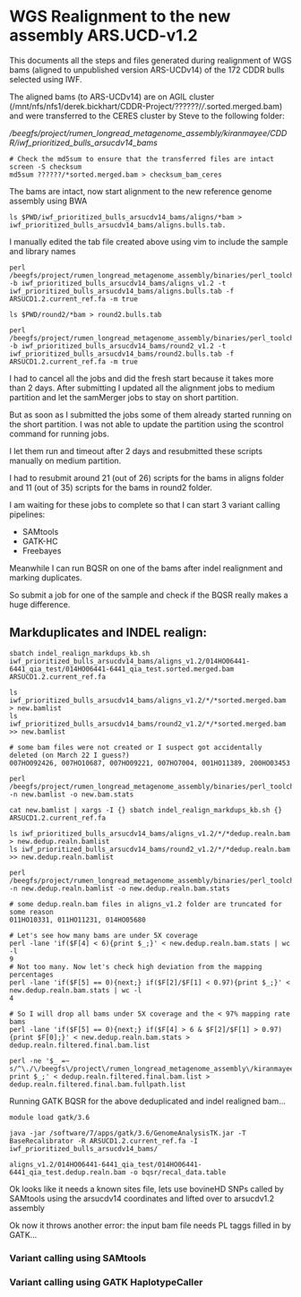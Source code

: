 # WGS Realignment to the new assembly ARS.UCD-v1.2 #

This documents all the steps and files generated during realignment of WGS bams (aligned to unpublished version ARS-UCDv14) of the 172 CDDR bulls selected using IWF.

 
The aligned bams (to ARS-UCDv14) are on AGIL cluster (/mnt/nfs/nfs1/derek.bickhart/CDDR-Project/??????/*/*.sorted.merged.bam) and were transferred to the CERES cluster by Steve to the following folder: 

*/beegfs/project/rumen_longread_metagenome_assembly/kiranmayee/CDDR/iwf_prioritized_bulls_arsucdv14_bams*


	# Check the md5sum to ensure that the transferred files are intact
	screen -S checksum
	md5sum ??????/*sorted.merged.bam > checksum_bam_ceres
	
The bams are intact, now start alignment to the new reference genome assembly using BWA

	ls $PWD/iwf_prioritized_bulls_arsucdv14_bams/aligns/*bam > iwf_prioritized_bulls_arsucdv14_bams/aligns.bulls.tab.
	
I manually edited the tab file created above using vim to include the sample and library names

	perl /beegfs/project/rumen_longread_metagenome_assembly/binaries/perl_toolchain/sequence_data_pipeline/alignBamReadsToNewAssemSlurm.pl -b iwf_prioritized_bulls_arsucdv14_bams/aligns_v1.2 -t iwf_prioritized_bulls_arsucdv14_bams/aligns.bulls.tab -f ARSUCD1.2.current_ref.fa -m true
	
	ls $PWD/round2/*bam > round2.bulls.tab
	
	perl /beegfs/project/rumen_longread_metagenome_assembly/binaries/perl_toolchain/sequence_data_pipeline/alignBamReadsToNewAssemSlurm.pl -b iwf_prioritized_bulls_arsucdv14_bams/round2_v1.2 -t iwf_prioritized_bulls_arsucdv14_bams/round2.bulls.tab -f ARSUCD1.2.current_ref.fa -m true
	
	
I had to cancel all the jobs and did the fresh start because it takes more than 2 days. After submitting I updated all the alignment jobs to medium partition and let the samMerger jobs to stay on short partition.

But as soon as I submitted the jobs some of them already started running on the short partition. I was not able to update the partition using the scontrol command for running jobs.

I let them run and timeout after 2 days and resubmitted these scripts manually on medium partition.

I had to resubmit around 21 (out of 26) scripts for the bams in aligns folder and 11 (out of 35) scripts for the bams in round2 folder.

I am waiting for these jobs to complete so that I can start 3 variant calling pipelines: 

- SAMtools
- GATK-HC
- Freebayes

Meanwhile I can run BQSR on one of the bams after indel realignment and marking duplicates.

So submit a job for one of the sample and check if the BQSR really makes a huge difference.


Markduplicates and INDEL realign:
---------------------------------

	sbatch indel_realign_markdups_kb.sh iwf_prioritized_bulls_arsucdv14_bams/aligns_v1.2/014HO06441-6441_qia_test/014HO06441-6441_qia_test.sorted.merged.bam ARSUCD1.2.current_ref.fa

	ls iwf_prioritized_bulls_arsucdv14_bams/aligns_v1.2/*/*sorted.merged.bam > new.bamlist
	ls iwf_prioritized_bulls_arsucdv14_bams/round2_v1.2/*/*sorted.merged.bam >> new.bamlist
	
	# some bam files were not created or I suspect got accidentally deleted (on March 22 I guess?) 
	007HO092426, 007HO10687, 007HO09221, 007HO7004, 001HO11389, 200HO03453
	 
	perl /beegfs/project/rumen_longread_metagenome_assembly/binaries/perl_toolchain/sequence_data_scripts/getBamStats.pl -n new.bamlist -o new.bam.stats
	
	cat new.bamlist | xargs -I {} sbatch indel_realign_markdups_kb.sh {} ARSUCD1.2.current_ref.fa

	ls iwf_prioritized_bulls_arsucdv14_bams/aligns_v1.2/*/*dedup.realn.bam > new.dedup.realn.bamlist
	ls iwf_prioritized_bulls_arsucdv14_bams/round2_v1.2/*/*dedup.realn.bam >> new.dedup.realn.bamlist

	perl /beegfs/project/rumen_longread_metagenome_assembly/binaries/perl_toolchain/sequence_data_scripts/getBamStats.pl -n new.dedup.realn.bamlist -o new.dedup.realn.bam.stats
	
	# some dedup.realn.bam files in aligns_v1.2 folder are truncated for some reason
	011HO10331, 011HO11231, 014HO05680
	
	# Let's see how many bams are under 5X coverage
	perl -lane 'if($F[4] < 6){print $_;}' < new.dedup.realn.bam.stats | wc -l
	9
	# Not too many. Now let's check high deviation from the mapping percentages
	perl -lane 'if($F[5] == 0){next;} if($F[2]/$F[1] < 0.97){print $_;}' < new.dedup.realn.bam.stats | wc -l
	4
	
	# So I will drop all bams under 5X coverage and the < 97% mapping rate bams
	perl -lane 'if($F[5] == 0){next;} if($F[4] > 6 & $F[2]/$F[1] > 0.97){print $F[0];}' < new.dedup.realn.bam.stats > dedup.realn.filtered.final.bam.list

	perl -ne '$_ =~ s/^\./\/beegfs\/project\/rumen_longread_metagenome_assembly\/kiranmayee\/CDDR/; print $_;' < dedup.realn.filtered.final.bam.list > dedup.realn.filtered.final.bam.fullpath.list


Running GATK BQSR for the above deduplicated and indel realigned bam...
	
	module load gatk/3.6

	java -jar /software/7/apps/gatk/3.6/GenomeAnalysisTK.jar -T BaseRecalibrator -R ARSUCD1.2.current_ref.fa -I iwf_prioritized_bulls_arsucdv14_bams/
	
	aligns_v1.2/014HO06441-6441_qia_test/014HO06441-6441_qia_test.dedup.realn.bam -o bqsr/recal_data.table

Ok looks like it needs a known sites file, lets use bovineHD SNPs called by SAMtools using the arsucdv14 coordinates and lifted over to arsucdv1.2 assembly

Ok now it throws another error: the input bam file needs PL taggs filled in by GATK... 


### Variant calling using SAMtools ###


### Variant calling using GATK HaplotypeCaller ###